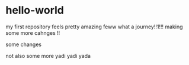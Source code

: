 # hello-world
my first repository
feels pretty amazing 
feww what a journey!!1!!!
making some more cahnges !!

some changes

not also some more yadi yadi yada
